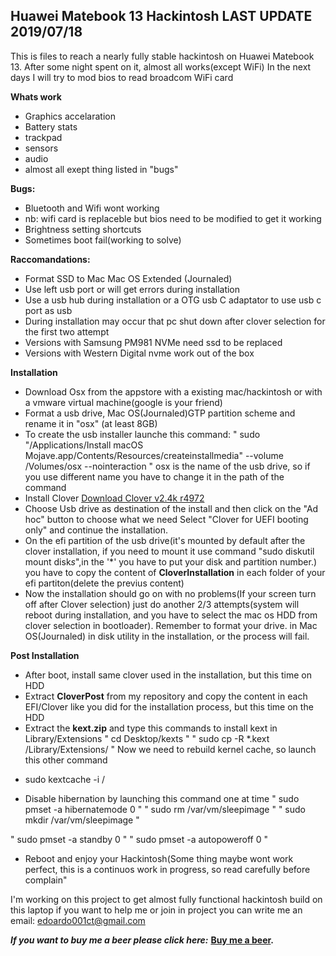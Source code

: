 ## Huawei Matebook 13 Hackintosh LAST UPDATE 2019/07/18

This is files to reach a nearly fully stable hackintosh on Huawei Matebook 13.
After some night spent on it, almost all works(except WiFi)
In the next days I will try to mod bios to read broadcom WiFi card


**Whats work**
* Graphics accelaration
* Battery stats 
* trackpad
* sensors 
* audio
* almost all exept thing listed in "bugs"

**Bugs:**
* Bluetooth and Wifi wont working
* nb: wifi card is replaceble but bios need to be modified to get it working
* Brightness setting shortcuts
* Sometimes boot fail(working to solve)

**Raccomandations:**
* Format SSD to Mac  Mac OS Extended (Journaled)
* Use left usb port or will get errors during installation
* Use a usb hub during installation or a OTG usb C adaptator to use usb c port as usb
* During installation may occur that pc shut down after clover selection for the first two attempt
* Versions with Samsung PM981 NVMe need ssd to be replaced
* Versions with Western Digital nvme work out of the box 

**Installation**
* Download Osx from the appstore with a existing mac/hackintosh or with a vmware virtual machine(google is your friend)
* Format a usb drive, Mac OS(Journaled)GTP partition scheme and rename it in "osx" (at least 8GB)
* To create the usb installer launche this command:
" sudo "/Applications/Install macOS Mojave.app/Contents/Resources/createinstallmedia" --volume  /Volumes/osx --nointeraction " osx is the name of the usb drive, so if you use different name you have to change it in the path of the command
* Install Clover [Download Clover v2.4k r4972](https://sourceforge.net/projects/cloverefiboot/files/Installer/Clover_v2.4k_r4972.zip/download)
* Choose Usb drive as destination of the install and then click on the "Ad hoc" button to choose what we need
Select "Clover for UEFI booting only" and continue the installation.
* On the efi partition of the usb drive(it's mounted by default after the clover installation, if you need to mount it use command "sudo diskutil mount disk*s*",in the '*' you have to put your disk and partition number.) you have to copy the content of **CloverInstallation** in each folder of your efi partiton(delete the previus content)
* Now the installation should go on with no problems(If your screen turn off after Clover selection) just do another 2/3 attempts(system will reboot during installation, and you have to select the mac os HDD from clover selection in bootloader). Remember to format your drive. in Mac OS(Journaled) in disk utility in the installation, or the process will fail.

**Post Installation**
* After boot, install same clover used in the installation, but this time on HDD
* Extract **CloverPost** from my repository and copy the content in each EFI/Clover like you did for the installation process, but this time on the HDD
* Extract the **kext.zip** and type this commands to install kext in Library/Extensions
" cd Desktop/kexts "
" sudo cp -R *.kext /Library/Extensions/ "
Now we need to rebuild kernel cache, so launch this other command
- sudo kextcache -i /
* Disable hibernation by launching this command one at time
" sudo pmset -a hibernatemode 0 "
" sudo rm /var/vm/sleepimage "
" sudo mkdir /var/vm/sleepimage "

" sudo pmset -a standby 0 "
" sudo pmset -a autopoweroff 0 "
* Reboot and enjoy your Hackintosh(Some thing maybe wont work perfect, this is a continuos work in progress, so read carefully before complain"







I'm working on this project to get almost fully functional hackintosh build on this laptop
if you want to help me or join in project you can write me an email: edoardo001ct@gmail.com

_**If you want to buy me a beer please click here:**_
**[Buy me a beer](https://www.paypal.com/cgi-bin/webscr?cmd=_s-xclick&hosted_button_id=2NMM7HN9SJRVE&source=url
).** 


